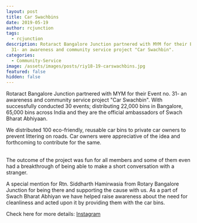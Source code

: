 ```yaml
---
layout: post
title: Car Swachbins
date: 2019-05-19
author: rcjunction
tags:
  - rcjunction
description: Rotaract Bangalore Junction partnered with MYM for their Event no.
  31- an awareness and community service project "Car Swachbin".
categories:
  - Community-Service
image: /assets/images/posts/riy18-19-carswachbins.jpg
featured: false
hidden: false
---
```

Rotaract Bangalore Junction partnered with MYM for their Event no. 31- an awareness and community service project "Car Swachbin". With successfully conducted 30 events; distributing 22,000 bins in Bangalore, 65,000 bins across India and they are the official ambassadors of Swach Bharat Abhiyaan.

We distributed 100 eco-friendly, reusable car bins to private car owners to prevent littering on roads. Car owners were appreciative of the idea and forthcoming to contribute for the same.

\
The outcome of the project was fun for all members and some of them even had a breakthrough of being able to make a short conversation with a stranger.



A special mention for Rtn. Siddharth Hamirwasia from Rotary Bangalore Junction for being there and supporting the cause with us. As a part of Swach Bharat Abhiyan we have helped raise awareness about the need for cleanliness and acted upon it by providing them with the car bins.



Check here for more details: <a rel="noopener noreferrer" target="_blank" href="https://www.instagram.com/p/Bxv-FGAgiB3/?igshid=1gcnyf5q5z954">Instagram</a>